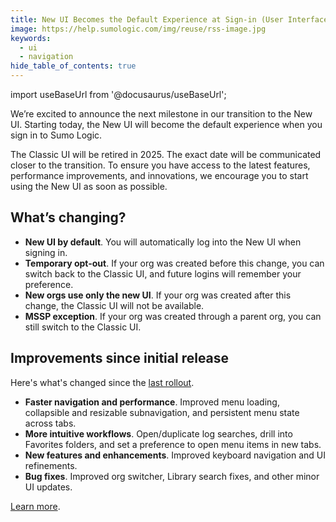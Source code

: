 ```yaml
---
title: New UI Becomes the Default Experience at Sign-in (User Interface)
image: https://help.sumologic.com/img/reuse/rss-image.jpg
keywords:
  - ui
  - navigation
hide_table_of_contents: true    
---
```


import useBaseUrl from '@docusaurus/useBaseUrl';



We’re excited to announce the next milestone in our transition to the New UI. Starting today, the New UI will become the default experience when you sign in to Sumo Logic.

The Classic UI will be retired in 2025. The exact date will be communicated closer to the transition. To ensure you have access to the latest features, performance improvements, and innovations, we encourage you to start using the New UI as soon as possible.

## What’s changing?

* **New UI by default**. You will automatically log into the New UI when signing in.  
* **Temporary opt-out**. If your org was created before this change, you can switch back to the Classic UI, and future logins will remember your preference.  
* **New orgs use only the new UI**. If your org was created after this change, the Classic UI will not be available.  
* **MSSP exception**. If your org was created through a parent org, you can still switch to the Classic UI.

## Improvements since initial release

Here's what's changed since the [last rollout](/release-notes-service/2024/12/31/#september-19-2024-user-interface).

* **Faster navigation and performance**. Improved menu loading, collapsible and resizable subnavigation, and persistent menu state across tabs.  
* **More intuitive workflows**. Open/duplicate log searches, drill into Favorites folders, and set a preference to open menu items in new tabs.  
* **New features and enhancements**. Improved keyboard navigation and UI refinements.  
* **Bug fixes**. Improved org switcher, Library search fixes, and other minor UI updates.

[Learn more](/docs/get-started/sumo-logic-ui).
